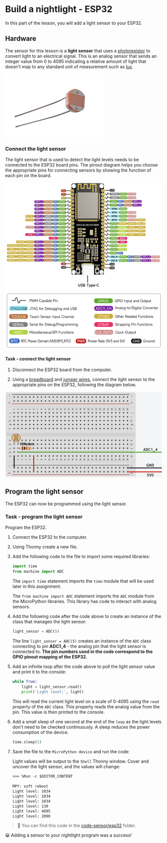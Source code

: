 # Build a nightlight - ESP32

In this part of the lesson, you will add a light sensor to your ESP32.

## Hardware

The sensor for this lesson is a **light sensor** that uses a [photoresistor](https://wikipedia.org/wiki/Photoresistor) to convert light to an electrical signal. This is an analog sensor that sends an integer value from 0 to 4095 indicating a relative amount of light that doesn't map to any standard unit of measurement such as [lux](https://wikipedia.org/wiki/Lux).

![Photoresistor](../../../images/photoresistor.png)

### Connect the light sensor

The light sensor that is used to detect the light levels needs to be connected to the ESP32 board pins. The pinout diagram helps you choose the appropriate pins for connecting sensors by showing the function of each pin on the board.

![ESP32 pinout](../../../images/esp32-pinout.png)

#### Task - connect the light sensor

1. Disconnect the ESP32 board from the computer.

1. Using a [breadboard](https://www.elecrow.com/blog/how-to-use-a-breadboard-for-beginners.html) and [jumper wires](https://blog.sparkfuneducation.com/what-is-jumper-wire), connect the light sensor to the appropriate pins on the ESP32, following the diagram below.

![A light sensor](../../../images/esp32-photoresistor.png)

## Program the light sensor

The ESP32 can now be programmed using the light sensor.

### Task - program the light sensor

Program the ESP32.

1. Connect the ESP32 to the computer.

1. Using Thonny create a new file.

1. Add the following code to the file to import some required libraries:

    ```python
    import time
    from machine import ADC
    ```

    The `import time` statement imports the `time` module that will be used later in this assignment.

    The `from machine import ADC` statement imports the `ADC` module from the MicroPython libraries. This library has code to interact with analog sensors.

1. Add the following code after the code above to create an instance of the class that manages the light sensor:

    ```python
    light_sensor = ADC(5)
    ```

    The line `light_sensor = ADC(5)` creates an instance of the `ADC` class connecting to pin **ADC1_4** - the analog pin that the light sensor is connected to. **The pin numbers used in the code correspond to the GPIO pinout mapping of the ESP32.**

1. Add an infinite loop after the code above to poll the light sensor value and print it to the console:

    ```python
    while True:
        light = light_sensor.read()
        print('Light level:', light)
    ```

    This will read the current light level on a scale of 0-4095 using the `read` property of the `ADC` class. This property reads the analog value from the pin. This value is then printed to the console.

1. Add a small sleep of one second at the end of the `loop` as the light levels don't need to be checked continuously. A sleep reduces the power consumption of the device.

    ```python
    time.sleep(1)
    ```

1. Save the file to the `MicroPython device` and run the code:

    Light values will be output to the `Shell` Thonny window. Cover and uncover the light sensor, and the values will change:

    ```output
    >>> %Run -c $EDITOR_CONTENT

    MPY: soft reboot
    Light level: 1034
    Light level: 1034
    Light level: 1034
    Light level: 130
    Light level: 4095
    Light level: 2090
    ```

> 💁 You can find this code in the [code-sensor/esp32](code-sensor/esp32) folder.

😀 Adding a sensor to your nightlight program was a success!
